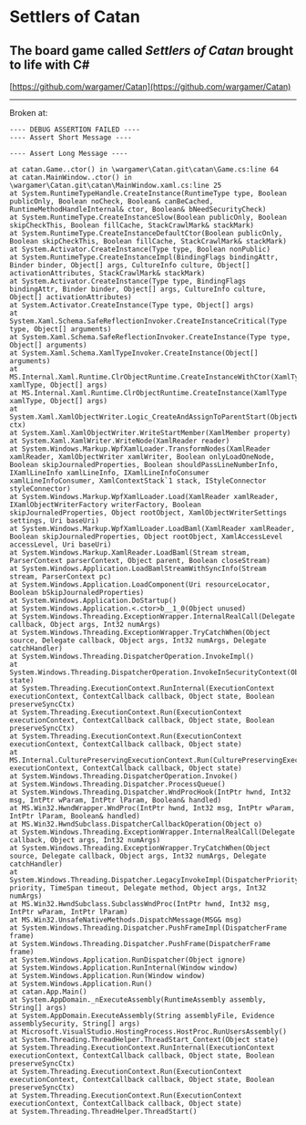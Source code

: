 # Settlers of Catan

## The board game called _Settlers of Catan_ brought to life with C# ##

[https://github.com/wargamer/Catan](https://github.com/wargamer/Catan)



---
Broken at:

    ---- DEBUG ASSERTION FAILED ----
    ---- Assert Short Message ----
    
    ---- Assert Long Message ----
    
    at catan.Game..ctor() in \wargamer\Catan.git\catan\Game.cs:line 64
    at catan.MainWindow..ctor() in \wargamer\Catan.git\catan\MainWindow.xaml.cs:line 25
    at System.RuntimeTypeHandle.CreateInstance(RuntimeType type, Boolean publicOnly, Boolean noCheck, Boolean& canBeCached, RuntimeMethodHandleInternal& ctor, Boolean& bNeedSecurityCheck)
    at System.RuntimeType.CreateInstanceSlow(Boolean publicOnly, Boolean skipCheckThis, Boolean fillCache, StackCrawlMark& stackMark)
    at System.RuntimeType.CreateInstanceDefaultCtor(Boolean publicOnly, Boolean skipCheckThis, Boolean fillCache, StackCrawlMark& stackMark)
    at System.Activator.CreateInstance(Type type, Boolean nonPublic)
    at System.RuntimeType.CreateInstanceImpl(BindingFlags bindingAttr, Binder binder, Object[] args, CultureInfo culture, Object[] activationAttributes, StackCrawlMark& stackMark)
    at System.Activator.CreateInstance(Type type, BindingFlags bindingAttr, Binder binder, Object[] args, CultureInfo culture, Object[] activationAttributes)
    at System.Activator.CreateInstance(Type type, Object[] args)
    at System.Xaml.Schema.SafeReflectionInvoker.CreateInstanceCritical(Type type, Object[] arguments)
    at System.Xaml.Schema.SafeReflectionInvoker.CreateInstance(Type type, Object[] arguments)
    at System.Xaml.Schema.XamlTypeInvoker.CreateInstance(Object[] arguments)
    at MS.Internal.Xaml.Runtime.ClrObjectRuntime.CreateInstanceWithCtor(XamlType xamlType, Object[] args)
    at MS.Internal.Xaml.Runtime.ClrObjectRuntime.CreateInstance(XamlType xamlType, Object[] args)
    at System.Xaml.XamlObjectWriter.Logic_CreateAndAssignToParentStart(ObjectWriterContext ctx)
    at System.Xaml.XamlObjectWriter.WriteStartMember(XamlMember property)
    at System.Xaml.XamlWriter.WriteNode(XamlReader reader)
    at System.Windows.Markup.WpfXamlLoader.TransformNodes(XamlReader xamlReader, XamlObjectWriter xamlWriter, Boolean onlyLoadOneNode, Boolean skipJournaledProperties, Boolean shouldPassLineNumberInfo, IXamlLineInfo xamlLineInfo, IXamlLineInfoConsumer xamlLineInfoConsumer, XamlContextStack`1 stack, IStyleConnector styleConnector)
    at System.Windows.Markup.WpfXamlLoader.Load(XamlReader xamlReader, IXamlObjectWriterFactory writerFactory, Boolean skipJournaledProperties, Object rootObject, XamlObjectWriterSettings settings, Uri baseUri)
    at System.Windows.Markup.WpfXamlLoader.LoadBaml(XamlReader xamlReader, Boolean skipJournaledProperties, Object rootObject, XamlAccessLevel accessLevel, Uri baseUri)
    at System.Windows.Markup.XamlReader.LoadBaml(Stream stream, ParserContext parserContext, Object parent, Boolean closeStream)
    at System.Windows.Application.LoadBamlStreamWithSyncInfo(Stream stream, ParserContext pc)
    at System.Windows.Application.LoadComponent(Uri resourceLocator, Boolean bSkipJournaledProperties)
    at System.Windows.Application.DoStartup()
    at System.Windows.Application.<.ctor>b__1_0(Object unused)
    at System.Windows.Threading.ExceptionWrapper.InternalRealCall(Delegate callback, Object args, Int32 numArgs)
    at System.Windows.Threading.ExceptionWrapper.TryCatchWhen(Object source, Delegate callback, Object args, Int32 numArgs, Delegate catchHandler)
    at System.Windows.Threading.DispatcherOperation.InvokeImpl()
    at System.Windows.Threading.DispatcherOperation.InvokeInSecurityContext(Object state)
    at System.Threading.ExecutionContext.RunInternal(ExecutionContext executionContext, ContextCallback callback, Object state, Boolean preserveSyncCtx)
    at System.Threading.ExecutionContext.Run(ExecutionContext executionContext, ContextCallback callback, Object state, Boolean preserveSyncCtx)
    at System.Threading.ExecutionContext.Run(ExecutionContext executionContext, ContextCallback callback, Object state)
    at MS.Internal.CulturePreservingExecutionContext.Run(CulturePreservingExecutionContext executionContext, ContextCallback callback, Object state)
    at System.Windows.Threading.DispatcherOperation.Invoke()
    at System.Windows.Threading.Dispatcher.ProcessQueue()
    at System.Windows.Threading.Dispatcher.WndProcHook(IntPtr hwnd, Int32 msg, IntPtr wParam, IntPtr lParam, Boolean& handled)
    at MS.Win32.HwndWrapper.WndProc(IntPtr hwnd, Int32 msg, IntPtr wParam, IntPtr lParam, Boolean& handled)
    at MS.Win32.HwndSubclass.DispatcherCallbackOperation(Object o)
    at System.Windows.Threading.ExceptionWrapper.InternalRealCall(Delegate callback, Object args, Int32 numArgs)
    at System.Windows.Threading.ExceptionWrapper.TryCatchWhen(Object source, Delegate callback, Object args, Int32 numArgs, Delegate catchHandler)
    at System.Windows.Threading.Dispatcher.LegacyInvokeImpl(DispatcherPriority priority, TimeSpan timeout, Delegate method, Object args, Int32 numArgs)
    at MS.Win32.HwndSubclass.SubclassWndProc(IntPtr hwnd, Int32 msg, IntPtr wParam, IntPtr lParam)
    at MS.Win32.UnsafeNativeMethods.DispatchMessage(MSG& msg)
    at System.Windows.Threading.Dispatcher.PushFrameImpl(DispatcherFrame frame)
    at System.Windows.Threading.Dispatcher.PushFrame(DispatcherFrame frame)
    at System.Windows.Application.RunDispatcher(Object ignore)
    at System.Windows.Application.RunInternal(Window window)
    at System.Windows.Application.Run(Window window)
    at System.Windows.Application.Run()
    at catan.App.Main()
    at System.AppDomain._nExecuteAssembly(RuntimeAssembly assembly, String[] args)
    at System.AppDomain.ExecuteAssembly(String assemblyFile, Evidence assemblySecurity, String[] args)
    at Microsoft.VisualStudio.HostingProcess.HostProc.RunUsersAssembly()
    at System.Threading.ThreadHelper.ThreadStart_Context(Object state)
    at System.Threading.ExecutionContext.RunInternal(ExecutionContext executionContext, ContextCallback callback, Object state, Boolean preserveSyncCtx)
    at System.Threading.ExecutionContext.Run(ExecutionContext executionContext, ContextCallback callback, Object state, Boolean preserveSyncCtx)
    at System.Threading.ExecutionContext.Run(ExecutionContext executionContext, ContextCallback callback, Object state)
    at System.Threading.ThreadHelper.ThreadStart()

